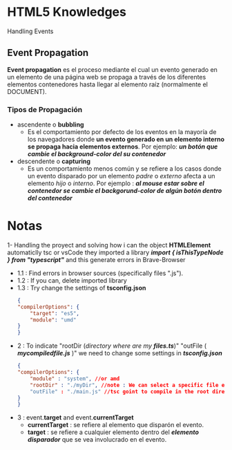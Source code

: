 # HTML5 Knowledges
Handling Events
## Event Propagation
**Event propagation** es el proceso mediante el cual un evento generado en un elemento de una página web se propaga a través de los diferentes elementos contenedores hasta llegar al elemento raíz (normalmente el DOCUMENT).

### Tipos de Propagación
* ascendente o **bubbling**
    * Es el comportamiento por defecto de los eventos en la mayoría de los navegadores donde **un evento generado en un elemento interno se propaga hacia elementos externos**. Por ejemplo: **_un botón que cambie el background-color del su contenedor_**
* descendente o **capturing**
    * Es un comportamiento menos común y se refiere a los casos donde un evento disparado por un elemento _padre_ o _externo_ afecta a un elemento _hijo_ o _interno_. Por ejemplo : **_al mouse estar sobre el contenedor se cambie el backgorund-color de algún botón dentro del contenedor_**

# Notas
1- Handling the proyect and solving how i can the object **HTMLElement** automaticlly tsc or vsCode they imported a library **_import { isThisTypeNode } from "typescript"_** and this generate errors in Brave-Browser

*  1.1 : Find errors in browser sources (specifically files ".js").
* 1.2 : If you can, delete imported library
* 1.3 : Try change the settings of  **tsconfig.json** 
    ```json
    {
    "compilerOptions": {
        "target": "es5",
        "module": "umd"
    }
    }
    ```
* 2 : To indicate "rootDir (_directory where are my **files.ts**_)" "outFile ( **_mycompiledfile.js_** )" we need to change some settings in **_tsconfig.json_**
    ```json
    {
    "compilerOptions": {
        "module" : "system", //or amd
        "rootDir" : "./myDir", //note : We can select a specific file example = **/myDir/main.ts**
        "outFile" : "./main.js" //tsc goint to compile in the root directory of the Project
    }
    }
    ```
* 3 : event.**target** and event.**currentTarget**
    * **currentTarget** : se refiere al elemento que disparón el evento.
    * **target** : se refiere a cualquier elemento dentro del _**elemento disparador**_ que se vea involucrado en el evento.